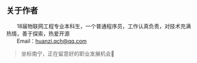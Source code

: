﻿## 关于作者<br/>
&emsp;&emsp;18届物联网工程专业本科生，一个普通程序员，工作认真负责，对技术充满热情，善于探索，热爱开源<br/>
&emsp;&emsp;Email：huanzi.qch@qq.com<br/>

>坐标南宁，正在留意好的职业发展机会🎈 
